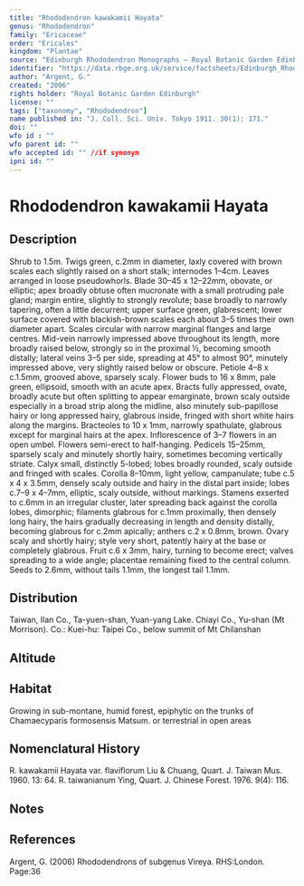 ```yaml
---
title: "Rhododendron kawakamii Hayata"
genus: "Rhododendron"
family: "Ericaceae"
order: "Ericales"
kingdom: "Plantae"
source: "Edinburgh Rhododendron Monographs – Royal Botanic Garden Edinburgh"
identifier: "https://data.rbge.org.uk/service/factsheets/Edinburgh_Rhododendron_Monographs.xhtml"
author: "Argent, G."
created: "2006"
rights holder: "Royal Botanic Garden Edinburgh"
license: ""
tags: ["taxonomy", "Rhododendron"]
name published in: "J. Coll. Sci. Univ. Tokyo 1911. 30(1): 171."
doi: ""
wfo id : ""
wfo parent id: ""
wfo accepted id: "" //if synonym                      
ipni id: ""
---
```


                       

# Rhododendron kawakamii Hayata

## Description
Shrub to 1.5m. Twigs green, c.2mm in diameter, laxly covered with brown scales each slightly raised on a short stalk; internodes 1–4cm. Leaves arranged in loose pseudo­whorls. Blade 30–45 x 12–22mm, obovate, or elliptic; apex broadly obtuse often mucronate with a small protruding pale gland; margin entire, slightly to strongly revolute; base broadly to narrowly tapering, often a little decurrent; upper surface green, glabrescent; lower surface covered with blackish-brown scales each about 3–5 times their own diameter apart. Scales circular with narrow marginal flanges and large centres. Mid-vein narrowly impressed above throughout its length, more broadly raised below, strongly so in the proximal ½, becoming smooth distally; lateral veins 3–5 per side, spreading at 45° to almost 90°, minutely impressed above, very slightly raised below or obscure. Petiole 4–8 x c.1.5mm, grooved above, sparsely scaly. Flower buds to 16 x 8mm, pale green, ellipsoid, smooth with an acute apex. Bracts fully appressed, ovate, broadly acute but often splitting to appear emarginate, brown scaly outside especially in a broad strip along the midline, also minutely sub-papillose hairy or long appressed hairy, glabrous inside, fringed with short white hairs along the margins. Bracteoles to 10 x 1mm, narrowly spathulate, glabrous except for marginal hairs at the apex. Inflorescence of 3–7 flowers in an open umbel. Flowers semi-erect to half-hanging. Pedicels 15–25mm, sparsely scaly and minutely shortly hairy, sometimes becoming vertically striate. Calyx small, distinctly 5-lobed; lobes broadly rounded, scaly outside and fringed with scales. Corolla 8–10mm, light yellow, campanulate; tube c.5 x 4 x 3.5mm, densely scaly outside and hairy in the distal part inside; lobes c.7–9 x 4–7mm, elliptic, scaly outside, without markings. Stamens exserted to c.6mm in an irregular cluster, later spreading back against the corolla lobes, dimorphic; filaments glabrous for c.1mm proximally, then densely long hairy, the hairs gradually decreasing in length and density distally, becoming glabrous for c.2mm apically; anthers c.2 x 0.8mm, brown. Ovary scaly and shortly hairy; style very short, patently hairy at the base or completely glabrous. Fruit c.6 x 3mm, hairy, turning to become erect; valves spreading to a wide angle; placentae remaining fixed to the central column. Seeds to 2.6mm, without tails 1.1mm, the longest tail 1.1mm.

## Distribution
Taiwan, Ilan Co., Ta-yuen-shan, Yuan-yang Lake. Chiayi Co., Yu-shan (Mt Morrison). Co.: Kuei-hu: Taipei Co., below summit of Mt Chilanshan

## Altitude


## Habitat
Growing in sub-montane, humid forest, epiphytic on the trunks of Chamaecyparis formosensis Matsum. or terrestrial in open areas

## Nomenclatural History
R. kawakamii Hayata var. flaviflorum Liu & Chuang, Quart. J. Taiwan Mus. 1960. 13: 64. R. taiwanianum Ying, Quart. J. Chinese Forest. 1976. 9(4): 116.
                       
## Notes


## References

Argent, G. (2006) Rhododendrons of subgenus Vireya. RHS:London. Page:36
